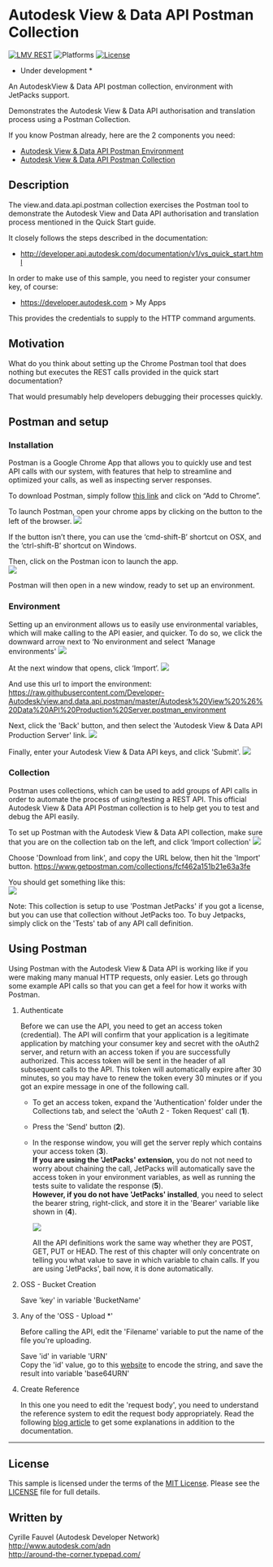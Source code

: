 # Autodesk View & Data API Postman Collection

[![LMV REST](https://img.shields.io/badge/View%20%26%20Data%20API-v2-red.svg)](http://developer-autodesk.github.io/)
![Platforms](https://img.shields.io/badge/platform-windows%20%7C%20osx%20%7C%20linux-lightgray.svg)
[![License](http://img.shields.io/:license-mit-blue.svg)](http://opensource.org/licenses/MIT)

* Under development *

An AutodeskView & Data API postman collection, environment with JetPacks support.

Demonstrates the Autodesk View & Data API authorisation and translation process using a Postman Collection.

If you know Postman already, here are the 2 components you need:
  * [Autodesk View & Data API Postman Environment](https://raw.githubusercontent.com/Developer-Autodesk/view.and.data.api.postman/master/Autodesk%20View%20%26%20Data%20API%20Production%20Server.postman_environment)
  * [Autodesk View & Data API Postman Collection](https://www.getpostman.com/collections/14e42c06b5f44aa2f88f)


## Description

The view.and.data.api.postman collection exercises the Postman tool to demonstrate the Autodesk View and Data API
authorisation and translation process mentioned in the Quick Start guide.

It closely follows the steps described in the documentation:
* http://developer.api.autodesk.com/documentation/v1/vs_quick_start.html

In order to make use of this sample, you need to register your consumer key, of course:
* https://developer.autodesk.com > My Apps

This provides the credentials to supply to the HTTP command arguments.


## Motivation

What do you think about setting up the Chrome Postman tool that does nothing but executes the REST calls provided in 
the quick start documentation?

That would presumably help developers debugging their processes quickly.


## Postman and setup

### Installation

Postman is a Google Chrome App that allows you to quickly use and test API calls with our system, with features that 
help to streamline and optimized your calls, as well as inspecting server responses.

To download Postman, simply follow [this link](https://chrome.google.com/webstore/detail/postman-rest-client-packa/fhbjgbiflinjbdggehcddcbncdddomop?hl=en)
and click on “Add to Chrome”.

To launch Postman, open your chrome apps by clicking on the button to the left of the browser.
![](images/launch-postman.png)

If the button isn’t there, you can use the ‘cmd-shift-B’ shortcut on OSX, and the ‘ctrl-shift-B’ shortcut on Windows.

Then, click on the Postman icon to launch the app.<br />
![](images/postman-logo.png)

Postman will then open in a new window, ready to set up an environment.


### Environment

Setting up an environment allows us to easily use environmental variables, which will make calling to the API easier, and quicker.
To do so, we click the downward arrow next to ‘No environment and select ‘Manage environments'
![](images/manage-env.png)

At the next window that opens, click ‘Import’.
![](images/import-env.png)

And use this url to import the environment: https://raw.githubusercontent.com/Developer-Autodesk/view.and.data.api.postman/master/Autodesk%20View%20%26%20Data%20API%20Production%20Server.postman_environment

Next, click the 'Back' button, and then select the 'Autodesk View & Data API Production Server' link.
![](images/edit-env.png)

Finally, enter your Autodesk View & Data API keys, and click 'Submit'.
![](images/edit-key-env.png)


### Collection

Postman uses collections, which can be used to add groups of API calls in order to automate the process of using/testing a REST API.
This official Autodesk View & Data API Postman collection is to help get you to test and debug the API easily.

To set up Postman with the Autodesk View & Data API collection, make sure that you are on the collection tab on the left, and click ‘Import collection'
![](images/import-collection.png)

Choose 'Download from link', and copy the URL below, then hit the 'Import' button.
https://www.getpostman.com/collections/fcf462a151b21e63a3fe

You should get something like this:<br />
![](images/collection-v1.png)

Note: This collection is setup to use 'Postman JetPacks' if you got a license, but you can use that collection without JetPacks too. To
buy Jetpacks, simply click on the 'Tests' tab of any API call definition.


## Using Postman

Using Postman with the Autodesk View & Data API is working like if you were making many manual HTTP requests, only easier. 
Lets go through some example API calls so that you can get a feel for how it works with Postman.

  1. Authenticate

      Before we can use the API, you need to get an access token (credential). The API will confirm that your application is a legitimate 
	  application by matching your consumer key and secret with the oAuth2 server, and return with an access token if you are successfully
	  authorized. 
	  This access token will be sent in the header of all subsequent calls to the API. This token will automatically expire after 30 minutes, 
	  so you may have to renew the token every 30 minutes or if you got an expire message in one of the following call.
      
	  * To get an access token, expand the 'Authentication' folder under the Collections tab, and select the 'oAuth 2 - Token Request' call (<b>1</b>).
	  * Press the 'Send' button (<b>2</b>).
	  * In the response window, you will get the server reply which contains your access token (<b>3</b>). <br/>
	    <b>If you are using the 'JetPacks' extension,</b> you do not not need to worry about chaining the call, JetPacks will automatically save 
		the access token in your environment variables, as well as running the tests suite to validate the response (<b>5</b>). <br />
		<b>However, if you do not have 'JetPacks' installed</b>, you need to select the bearer string, right-click, and store it in the 'Bearer' variable 
		like shown in (<b>4</b>).
		
		![](images/get-started.png)
		
		All the API definitions work the same way whether they are POST, GET, PUT or HEAD. The rest of this chapter will only concentrate on 
		telling you what value to save in which variable to chain calls. If you are using 'JetPacks', bail now, it is done automatically.
	  
  2. OSS - Bucket Creation

      Save  'key' in variable 'BucketName'
	  
  3. Any of the 'OSS - Upload *'
  
      Before calling the API, edit the 'Filename' variable to put the name of the file you're uploading.

      Save  'id' in variable 'URN'<br />
	  Copy the 'id' value, go to this [website](https://www.base64encode.org/) to encode the string, and save the result into variable 'base64URN'
	  
  4. Create Reference
  
      In this one you need to edit the 'request body', you need to understand the reference system to edit the request body appropriately. Read
	  the following [blog article](http://adndevblog.typepad.com/cloud_and_mobile/2015/07/how-to-set-references-with-revit-files-for-view-and-data-api.html) 
	  to get some explanations in addition to the documentation.
	  
	  
	  
	  
	  
	  
	  
	  
	  
	  
	  
--------

## License

This sample is licensed under the terms of the [MIT License](http://opensource.org/licenses/MIT). Please see the [LICENSE](LICENSE) file for full details.


## Written by

Cyrille Fauvel (Autodesk Developer Network)<br />
http://www.autodesk.com/adn<br />
http://around-the-corner.typepad.com/<br />
